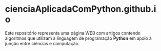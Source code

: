 # cienciaAplicadaComPython.github.io

Este repositório representa uma página WEB com artigos contendo algoritmos que utilizam a linguagem de programação **Python** em apoio à junção entre ciências e computação.
